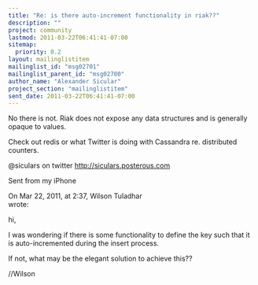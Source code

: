 ```yaml
---
title: "Re: is there auto-increment functionality in riak??"
description: ""
project: community
lastmod: 2011-03-22T06:41:41-07:00
sitemap:
  priority: 0.2
layout: mailinglistitem
mailinglist_id: "msg02701"
mailinglist_parent_id: "msg02700"
author_name: "Alexander Sicular"
project_section: "mailinglistitem"
sent_date: 2011-03-22T06:41:41-07:00
---
```



No there is not. Riak does not expose any data structures and is 
generally opaque to values.


Check out redis or what Twitter is doing with Cassandra re. 
distributed counters.

@siculars on twitter
http://siculars.posterous.com

Sent from my iPhone

On Mar 22, 2011, at 2:37, Wilson Tuladhar  
wrote:

hi,

I was wondering if there is some functionality to define the key 
such that it is auto-incremented during the insert process.

If not, what may be the elegant solution to achieve this??

//Wilson

